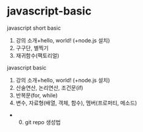 # javascript-basic
javascript short basic
1. 강의 소개+hello, world! (+node.js 설치)
2. 구구단, 별찍기
3. 재귀함수(팩토리얼)

javascript basic
1. 강의 소개+hello, world! (+node.js 설치)
2. 산술연산, 논리연산, 조건문(if)
3. 반복문(for, while)
4. 변수, 자료형(배열, 객체, 함수), 멤버(프로퍼티, 메소드)

+ 0. git repo 생성법
